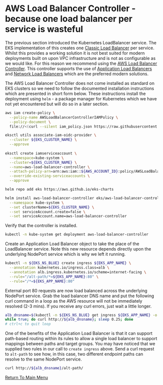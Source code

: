 # AWS Load Balancer Controller - because one load balancer per service is wasteful

The previous section introduced the Kubernetes LoadBalancer service.
The EKS implementation of this creates one [Classic Load Balancer](https://aws.amazon.com/elasticloadbalancing/classic-load-balancer/) per service.
Whilst this provides a working solution it is not best suited for modern deployments built on upon VPC infrastructure and is not as configurable as we would like.
For this reason we recommend using the [AWS Load Balancer Controller](https://docs.aws.amazon.com/eks/latest/userguide/aws-load-balancer-controller.html).
This controller supports the use of [Application Load Balancers](https://aws.amazon.com/elasticloadbalancing/application-load-balancer/) and [Network Load Balancers](https://aws.amazon.com/elasticloadbalancing/network-load-balancer/) which are the preferred modern solutions.

The AWS Load Balancer Controller does not come installed as standard on EKS clusters so we need to follow the documented installation instructions which are presented in short form below.
These instructions install the deployment using `helm` - a package manager for Kubernetes which we have not yet encountered but will do so in a later section.

```bash
aws iam create-policy \
  --policy-name AWSLoadBalancerControllerIAMPolicy \
  --policy-document \
  file://<(curl --silent iam_policy.json https://raw.githubusercontent.com/kubernetes-sigs/aws-load-balancer-controller/v2.2.0/docs/install/iam_policy.json)

eksctl utils associate-iam-oidc-provider \
  --cluster ${EKS_CLUSTER_NAME} \
  --approve
  
eksctl create iamserviceaccount \
  --namespace=kube-system \
  --cluster=${EKS_CLUSTER_NAME} \
  --name=aws-load-balancer-controller \
  --attach-policy-arn=arn:aws:iam::${AWS_ACCOUNT_ID}:policy/AWSLoadBalancerControllerIAMPolicy \
  --override-existing-serviceaccounts \
  --approve

helm repo add eks https://aws.github.io/eks-charts

helm install aws-load-balancer-controller eks/aws-load-balancer-controller \
  --namespace kube-system \
  --set clusterName=${EKS_CLUSTER_NAME} \
  --set serviceAccount.create=false \
  --set serviceAccount.name=aws-load-balancer-controller
```

Verify that the controller is installed.
```bash
kubectl -n kube-system get deployment aws-load-balancer-controller
```

Create an Application Load Balancer object to take the place of the LoadBalancer service.
Note this new resource depends directly upon the underlying NodePort service which is why we left it running.
```bash
kubectl -n ${EKS_NS_BLUE} create ingress ${EKS_APP_NAME} \
  --annotation kubernetes.io/ingress.class=alb \
  --annotation alb.ingress.kubernetes.io/scheme=internet-facing \
  --rule="/alt-path/*=${EKS_APP_NAME}:80" \
  --rule="/*=${EKS_APP_NAME}:80"
```

External port 80 requests are now load balanced across the underlying NodePort service. Grab the load balancer DNS name and put the following curl command in a loop as the AWS resource will not be immediately resolved (2-3 mins). If you receive any curl errors, just wait a little longer.
```bash
alb_dnsname=$(kubectl -n ${EKS_NS_BLUE} get ingress ${EKS_APP_NAME} -o jsonpath='{.status.loadBalancer.ingress[0].hostname}')
while true; do curl http://${alb_dnsname}; sleep 0.25; done
# ctrl+c to quit loop
```

One of the benefits of the Application Load Balancer is that it can support path-based routing within its rules to allow a single load balancer to support mappings between paths and target groups.
You may have noticed that we supplied two rules in our call to `create ingress` above.
Send a curl request to `alt-path` to see how, in this case, two different endpoint paths can resolve to the same NodePort service.
```bash
curl http://${alb_dnsname}/alt-path/
```

[Return To Main Menu](/README.md)

